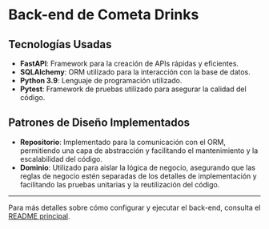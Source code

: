 # Back-end de Cometa Drinks

## Tecnologías Usadas

- **FastAPI**: Framework para la creación de APIs rápidas y eficientes.
- **SQLAlchemy**: ORM utilizado para la interacción con la base de datos.
- **Python 3.9**: Lenguaje de programación utilizado.
- **Pytest**: Framework de pruebas utilizado para asegurar la calidad del código.

## Patrones de Diseño Implementados

- **Repositorio**: Implementado para la comunicación con el ORM, permitiendo una capa de abstracción y facilitando el mantenimiento y la escalabilidad del código.
- **Dominio**: Utilizado para aislar la lógica de negocio, asegurando que las reglas de negocio estén separadas de los detalles de implementación y facilitando las pruebas unitarias y la reutilización del código.

---

Para más detalles sobre cómo configurar y ejecutar el back-end, consulta el [README principal](../README.md).
